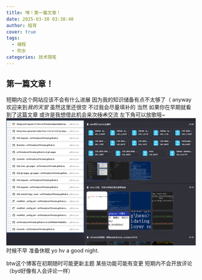 ```yaml
---
title: 嘿！第一篇文章！
date: 2025-03-30 03:38:40
author: 暗宵
cover: true
tags:
  - 编程
  - 吹水
categories: 技术随笔
---
```


## 第一篇文章！
短期内这个网站应该不会有什么进展
因为我的知识储备有点不太够了（
anyway欢迎来到*我的天堂*
虽然这里还很空 不过我会尽量填补的
当然 如果你在早期就看到了这篇文章 或许是我想借此机会来次~~技术~~交流
左下角可以放歌哦~
![好累...](./嘿！第一篇文章！/1.png)
时候不早 准备休眠
yo hv a good night.

btw这个博客在初期随时可能更新主题 某些功能可能有变更 短期内不会开放评论（byd好像有人会评论一样）
